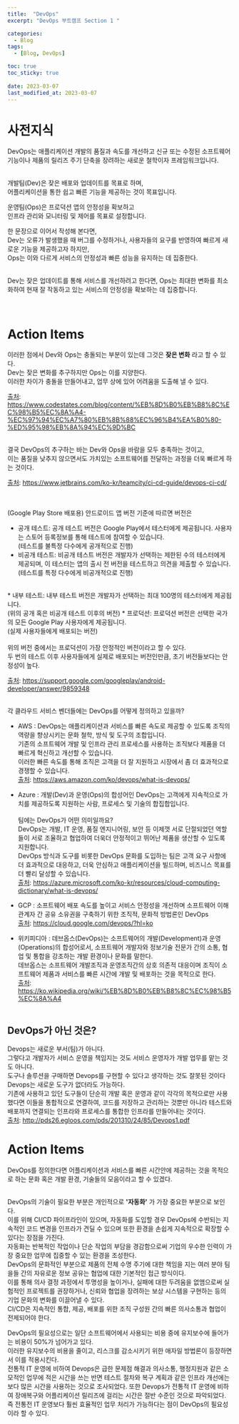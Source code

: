 ```yaml
---
title:  "DevOps"
excerpt: "DevOps 부트캠프 Section 1 "

categories:
  - Blog
tags:
  - [Blog, DevOps]

toc: true
toc_sticky: true
 
date: 2023-03-07
last_modified_at: 2023-03-07
---
```



# 사전지식
DevOps는 애플리케이션 개발의 품질과 속도를 개선하고 신규 또는 수정된 소프트웨어 기능이나 제품의 릴리즈 주기 단축을 장려하는 새로운 철학이자 프레임워크입니다.<br><br>

개발팀(Dev)은 잦은 배포와 업데이트를 목표로 하며,<br> 어플리케이션을 통한 쉽고 빠른 기능을 제공하는 것이 목표입니다.<br>

운영팀(Ops)은 프로덕션 앱의 안정성을 확보하고 <br>
인프라 관리와 모니터링 및 제어를 목표로 설정합니다.

한 문장으로 이어서 작성해 본다면, <br>Dev는 오류가 발생했을 때 버그를 수정하거나, 사용자들의 요구를 반영하여 빠르게 새로운 기능을 제공하고자 하지만, <br> Ops는 이와 다르게 서비스의 안정성과 빠른 성능을 유지하는 데 집중한다. <br><br>

Dev는 잦은 업데이트를 통해 서비스를 개선하려고 한다면, Ops는 최대한 변화를 최소화하여 현재 잘 작동하고 있는 서비스의 안정성을 확보하는 데 집중합니다. <br><br><br>

# Action Items
이러한 점에서 Dev와 Ops는 충돌되는 부분이 있는데 그것은 **잦은 변화** 라고 할 수 있다.<br>
Dev는 잦은 변화를 추구하지만 Ops는 이를 지양한다.<br>
이러한 차이가 충돌을 만들어내고, 업무 상에 있어 어려움을 도출해 낼 수 있다.

[출처](https://www.codestates.com/blog/content/%EB%8D%B0%EB%B8%8C%EC%98%B5%EC%8A%A4-%EC%97%94%EC%A7%80%EB%8B%88%EC%96%B4%EA%B0%80-%ED%95%98%EB%8A%94%EC%9D%BC): 
https://www.codestates.com/blog/content/%EB%8D%B0%EB%B8%8C%EC%98%B5%EC%8A%A4-%EC%97%94%EC%A7%80%EB%8B%88%EC%96%B4%EA%B0%80-%ED%95%98%EB%8A%94%EC%9D%BC<br><br>

결국 DevOps의 추구하는 바는 Dev와 Ops을 바람을 모두 충족하는 것이고, <br>
이는 품질을 낮추지 않으면서도 가치있는 소프트웨어를 전달하는 과정을 더욱 빠르게 하는 것이다.

[출처](https://www.jetbrains.com/ko-kr/teamcity/ci-cd-guide/devops-ci-cd/): 
https://www.jetbrains.com/ko-kr/teamcity/ci-cd-guide/devops-ci-cd/
<br><br><br>

(Google Play Store 배포용) 안드로이드 앱 버전 기준에 따르면 버전은 <br>
* 공개 테스트: 공개 테스트 버전은 Google Play에서 테스터에게 제공됩니다. 사용자는 스토어 등록정보를 통해 테스트에 참여할 수 있습니다.<br>
(테스트를 불특정 다수에게 공개적으로 진행)<br>
* 비공개 테스트: 비공개 테스트 버전은 개발자가 선택하는 제한된 수의 테스터에게 제공되며, 이 테스터는 앱의 출시 전 버전을 테스트하고 의견을 제출할 수 있습니다. <br>
(테스트를 특정 다수에게 비공개적으로 진행)
<br>
* 내부 테스트: 내부 테스트 버전은 개발자가 선택하는 최대 100명의 테스터에게 제공됩니다.<br>
(위의 공개 혹은 비공개 테스트 이후의 버전)
* 프로덕션: 프로덕션 버전은 선택한 국가의 모든 Google Play 사용자에게 제공됩니다.
<br>
(실제 사용자들에게 배포되는 버전)
<br><br>
위의 버전 중에서는 프로덕션이 가장 안정적인 버전이라고 할 수 있다. <br>
두 번의 테스트 이후 사용자들에게 실제로 배포되는 버전인만큼, 초기 버전들보다는 안정성이 높다. 

[출처](https://support.google.com/googleplay/android-developer/answer/9859348): 
https://support.google.com/googleplay/android-developer/answer/9859348
<br><br>

각 클라우드 서비스 벤더들에는 DevOps를 어떻게 정의하고 있을까?
* AWS : DevOps는 애플리케이션과 서비스를 빠른 속도로 제공할 수 있도록 조직의 역량을 향상시키는 문화 철학, 방식 및 도구의 조합입니다. <br>
기존의 소프트웨어 개발 및 인프라 관리 프로세스를 사용하는 조직보다 제품을 더 빠르게 혁신하고 개선할 수 있습니다. <br>
이러한 빠른 속도를 통해 조직은 고객을 더 잘 지원하고 시장에서 좀 더 효과적으로 경쟁할 수 있습니다.<br>
[출처](https://aws.amazon.com/ko/devops/what-is-devops/): 
https://aws.amazon.com/ko/devops/what-is-devops/ <br>
* Azure : 개발(Dev)과 운영(Ops)의 합성어인 DevOps는 고객에게 지속적으로 가치를 제공하도록 지원하는 사람, 프로세스 및 기술의 합집합입니다.<br><br>
팀에는 DevOps가 어떤 의미일까요? <br>
DevOps는 개발, IT 운영, 품질 엔지니어링, 보안 등 이제껏 서로 단절되었던 역할들이 서로 조율하고 협업하여 더욱더 안정적이고 뛰어난 제품을 생산할 수 있도록 지원합니다.<br>
 DevOps 방식과 도구를 비롯한 DevOps 문화를 도입하는 팀은 고객 요구 사항에 더 효과적으로 대응하고, 더욱 안심하고 애플리케이션을 빌드하며, 비즈니스 목표를 더 빨리 달성할 수 있습니다.<br>
 [출처](https://azure.microsoft.com/ko-kr/resources/cloud-computing-dictionary/what-is-devops/): 
 https://azure.microsoft.com/ko-kr/resources/cloud-computing-dictionary/what-is-devops/

* GCP : 소프트웨어 배포 속도를 높이고 서비스 안정성을 개선하며 소프트웨어 이해관계자 간 공유 소유권을 구축하기 위한 조직적, 문화적 방법론인 DevOps <br>
[출처](https://cloud.google.com/devops/?hl=ko): 
https://cloud.google.com/devops/?hl=ko

* 위키피디아 : 데브옵스(DevOps)는 소프트웨어의 개발(Development)과 운영(Operations)의 합성어로서, 소프트웨어 개발자와 정보기술 전문가 간의 소통, 협업 및 통합을 강조하는 개발 환경이나 문화를 말한다.<br>
 데브옵스는 소프트웨어 개발조직과 운영조직간의 상호 의존적 대응이며 조직이 소프트웨어 제품과 서비스를 빠른 시간에 개발 및 배포하는 것을 목적으로 한다.<br>
 [출처](https://ko.wikipedia.org/wiki/%EB%8D%B0%EB%B8%8C%EC%98%B5%EC%8A%A4): 
 https://ko.wikipedia.org/wiki/%EB%8D%B0%EB%B8%8C%EC%98%B5%EC%8A%A4
 <br><br>


 ## DevOps가 아닌 것은?
 Devops는 새로운 부서(팀)가 아니다. <br>그렇다고 개발자가 서비스 운영을 책임지는 것도 서비스 운영자가 개발 업무를 맡는 것도 아니다. <br>
 도구나 솔루션을 구매하면 Devops를 구현할 수 있다고 생각하는 것도 잘못된 것이다<br>
 Devops는 새로운 도구가 없더라도 가능하다. <br>
 기존에 사용하고 있던 도구들이 단순히 개발 혹은 운영과 같이 각각의 목적으로만 사용했다면 이들을 통합적으로 연결하여, 코드를 저장하고 관리하는 것뿐만 아니라 테스트와 배포까지 연결되는 인프라와 프로세스를 통합한 인프라를 만들어내는 것이다.<br>
 [출처](http://pds26.egloos.com/pds/201310/24/85/Devops1.pdf): http://pds26.egloos.com/pds/201310/24/85/Devops1.pdf

 # Action Items
 DevOps를 정의한다면 어플리케이션과 서비스를 빠른 시간안에 제공하는 것을 목적으로 하는 문화 혹은 개발 환경, 기술들의 모음이라고 할 수 있겠다.<br><br>

 DevOps의 기술이 필요한 부분은 개인적으로 **'자동화'** 가 가장 중요한 부분으로 보인다. <br>
 이를 위해 CI/CD 파이프라인이 있으며, 자동화를 도입할 경우 DevOps에 수반되는 지속적인 코드 변경을 인프라가 견딜 수 있으며 또한 환경을 손쉽게 지속적으로 확장할 수 있다는 장점을 가진다. <br>
 자동화는 반복적인 작업이나 단순 작업의 부담을 경감함으로써 기업의 우수한 인력이 가장 중요한 업무에 집중할 수 있는 환경을 조성한다.<br>
 DevOps의 문화적인 부분으로 제품의 전체 수명 주기에 대한 책임을 지는 여러 분야 팀을들 간의 자유로운 정보 공유는 협업에 대한 기본적인 접근 방식이다. <br>
 이를 통해 의사 결정 과정에서 투명성을 높이거나, 실패에 대한 두려움을 없앰으로써 실험적인 프로젝트를 권장하거나, 신뢰와 협업을 장려하는 보상 시스템을 구현하는 등의 기업 문화의 변화를 이끌어낼 수 있다. <br>
 CI/CD은 지속적인 통합, 제공, 배포를 위한 조직 구성원 간의 빠른 의사소통과 협업이 전제되어야 한다.

 DevOps의 필요성으로는 일단 소프트웨어에서 사용되는 비용 중에 유지보수에 들어가는 비용이 50%가 넘어가고 있다. <br>
 이러한 유지보수의 비용을 줄이고, 리스크를 감소시키기 위한 애자일 방법론이 등장하면서 이를 적용시킨다.<br>
 전통적 IT 운영에 비하여 Devops은 급한 문제점 해결과 의사소통, 행정지원과 같은 소모적인 업무에 적은 시간을 쓰는 반면 테스트 절차와 복구 계획과 같은 인프라 개선에는 보다 많은 시간을 사용하는 것으로 조사되었다. 또한 Devops가 전통적 IT 운영에 비하여 장애복구와 어플리케이션 릴리즈에 걸리는 시간은 절반 수준인 것으로 파악되었다. <br>
 즉 전통전 IT 운영보다 훨씬 효율적인 업무 처리가 가능하다는 점이 DevOps의 필요성이라 할 수 있다.
